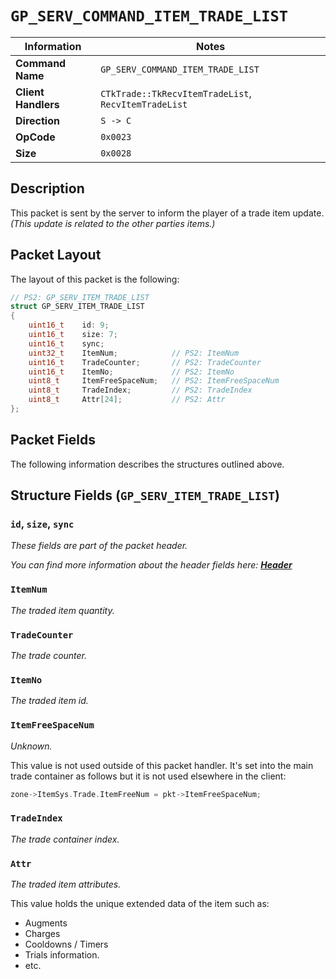 # `GP_SERV_COMMAND_ITEM_TRADE_LIST`

| Information               | Notes |
|---                        |---    |
| **Command Name**          | `GP_SERV_COMMAND_ITEM_TRADE_LIST` |
| **Client Handlers**       | `CTkTrade::TkRecvItemTradeList`, `RecvItemTradeList` |
| **Direction**             | `S -> C` |
| **OpCode**                | `0x0023` |
| **Size**                  | `0x0028` |

## Description

This packet is sent by the server to inform the player of a trade item update. _(This update is related to the other parties items.)_

## Packet Layout

The layout of this packet is the following:

```cpp
// PS2: GP_SERV_ITEM_TRADE_LIST
struct GP_SERV_ITEM_TRADE_LIST
{
    uint16_t    id: 9;
    uint16_t    size: 7;
    uint16_t    sync;
    uint32_t    ItemNum;            // PS2: ItemNum
    uint16_t    TradeCounter;       // PS2: TradeCounter
    uint16_t    ItemNo;             // PS2: ItemNo
    uint8_t     ItemFreeSpaceNum;   // PS2: ItemFreeSpaceNum
    uint8_t     TradeIndex;         // PS2: TradeIndex
    uint8_t     Attr[24];           // PS2: Attr
};
```

## Packet Fields

The following information describes the structures outlined above.

## Structure Fields (`GP_SERV_ITEM_TRADE_LIST`)

### `id`, `size`, `sync`

_These fields are part of the packet header._

_You can find more information about the header fields here: [**Header**](/world/HEADER.md)_

### `ItemNum`

_The traded item quantity._

### `TradeCounter`

_The trade counter._

### `ItemNo`

_The traded item id._

### `ItemFreeSpaceNum`

_Unknown._

This value is not used outside of this packet handler. It's set into the main trade container as follows but it is not used elsewhere in the client:

```cpp
zone->ItemSys.Trade.ItemFreeNum = pkt->ItemFreeSpaceNum;
```

### `TradeIndex`

_The trade container index._

### `Attr`

_The traded item attributes._

This value holds the unique extended data of the item such as:

  - Augments
  - Charges
  - Cooldowns / Timers
  - Trials information.
  - etc.
